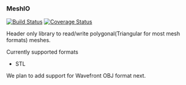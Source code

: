 ### MeshIO
[![Build Status](https://travis-ci.org/9prady9/MeshIO.svg?branch=master)](https://travis-ci.org/9prady9/MeshIO)
[![Coverage Status](https://coveralls.io/repos/9prady9/MeshIO/badge.svg)](https://coveralls.io/r/9prady9/MeshIO)

Header only library to read/write polygonal(Triangular for most mesh formats) meshes.

Currently supported formats
* STL

We plan to add support for Wavefront OBJ format next.
